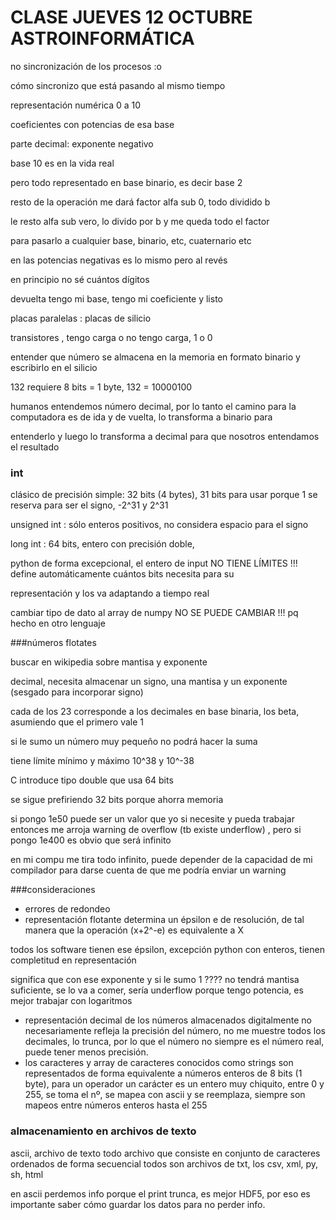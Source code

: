 # CLASE JUEVES 12 OCTUBRE ASTROINFORMÁTICA

no sincronización de los procesos :o

cómo sincronizo que está pasando al mismo tiempo

representación numérica 0 a 10 

coeficientes con potencias de esa base

parte decimal: exponente negativo

base 10 es en la vida real

pero todo representado en base binario, es decir base 2 

resto de la operación me dará factor alfa sub 0, todo dividido b

le resto alfa sub vero, lo divido por b y me queda todo el factor 

para pasarlo a cualquier base, binario, etc, cuaternario etc

en las potencias negativas es lo mismo pero al revés

en principio no sé cuántos dígitos 

devuelta tengo mi base, tengo mi coeficiente y listo 

placas paralelas : placas de silicio

transistores , tengo carga o no tengo carga, 1 o 0 

entender que número se almacena en la memoria en formato binario y escribirlo en el silicio


132 requiere 8 bits = 1 byte, 132 = 10000100

humanos entendemos número decimal, por lo tanto el camino para la computadora es de ida y de vuelta, lo transforma a binario para 

entenderlo y luego lo transforma a decimal para que nosotros entendamos el resultado

### int

clásico de precisión simple: 32 bits (4 bytes), 31 bits para usar porque 1 se reserva para ser el signo, -2^31 y 2^31

unsigned int : sólo enteros positivos, no considera espacio para el signo

long int : 64 bits, entero con precisión doble, 

python de forma excepcional, el entero de input NO TIENE LÍMITES !!! define automáticamente cuántos bits necesita para su 

representación y los va adaptando a tiempo real 

cambiar tipo de dato al array de numpy NO SE PUEDE CAMBIAR !!! pq hecho en otro lenguaje

###números flotates

buscar en wikipedia sobre mantisa y exponente

decimal, necesita almacenar un signo, una mantisa y un exponente (sesgado para incorporar signo)

cada de los 23 corresponde a los decimales en base binaria, los beta, asumiendo que el primero vale 1

si le sumo un número muy pequeño no podrá hacer la suma

tiene límite mínimo y máximo 10^38 y 10^-38

C introduce tipo double que usa 64 bits


se sigue prefiriendo 32 bits porque ahorra memoria

si pongo 1e50 puede ser un valor que yo si necesite y pueda trabajar entonces me arroja warning de overflow (tb existe underflow)
, pero si pongo 1e400 es obvio que será infinito

en mi compu me tira todo infinito, puede depender de la capacidad de mi compilador para darse cuenta de que me podría enviar un warning

###consideraciones
- errores de redondeo
- representación flotante determina un épsilon e de resolución, de tal manera que la operación (x+2^-e) es equivalente a X


todos los software tienen ese épsilon, excepción python con enteros, tienen completitud en representación 

significa que con ese exponente y si le sumo 1 ???? no tendrá mantisa suficiente, se lo va a comer, sería underflow porque tengo potencia, es mejor trabajar con logaritmos
 
- representación decimal de los números almacenados digitalmente no necesariamente refleja la precisión del número, no me muestre todos los decimales, lo trunca, por lo que el número no siempre es el número real, puede tener menos precisión.
- los caracteres y array de caracteres conocidos como strings son representados de forma equivalente a números enteros de 8 bits (1 byte), para un operador un carácter es un entero muy chiquito, entre 0 y 255, se toma el nº, se mapea con ascii y se reemplaza, siempre son mapeos entre números enteros hasta el 255

### almacenamiento en archivos de texto

ascii, archivo de texto todo archivo que consiste en conjunto de caracteres ordenados de forma secuencial
todos son archivos de txt, los csv, xml, py, sh, html

en ascii perdemos info porque el print trunca, es mejor HDF5, por eso es importante saber cómo guardar los datos para no perder info.